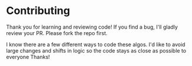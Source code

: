 # Contributing

Thank you for learning and reviewing code! If you find a bug, I'll gladly review
your PR. Please fork the repo first. 

I know there are a few different ways to code these algos. I'd like to avoid large changes 
and shifts in logic so the code stays as close as possible to everyone Thanks!
